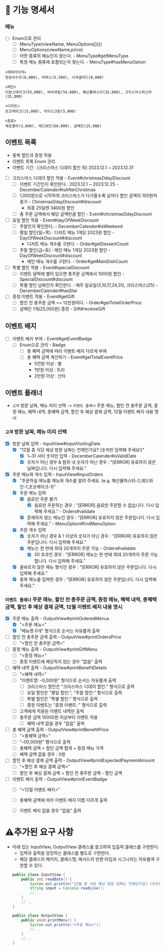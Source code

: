 # 🚀 기능 명세서

### 메뉴
- [ ] Enum으로 관리
  - [ ] MenuType(viewName, MenuOptions[]{})
  - [ ] MenuOptions(viewName,price)
  - [ ] 어떤 종류의 메뉴인지 찾는다. - MenuType#getMenuType
  - [ ] 특정 메뉴 종류에 포함되는지 찾는다. - MenuType#hasMenuOption
```
<애피타이저>
양송이수프(6,000), 타파스(5,500), 시저샐러드(8,000)

<메인>
티본스테이크(55,000), 바비큐립(54,000), 해산물파스타(35,000), 크리스마스파스타(25,000)

<디저트>
초코케이크(15,000), 아이스크림(5,000)

<음료>
제로콜라(3,000), 레드와인(60,000), 샴페인(25,000)
```
## 이벤트 목록
- 중복 할인과 증정 허용
- 이벤트 목록 Enum 관리
- 이벤트 기간 : (크리스마스 디데이 할인 외) 2023.12.1 ~ 2023.12.31
- [ ] 크리스마스 디데이 할인 적용 - Event#christmasDdayDiscount
  - [ ] 이벤트 기간인지 확인한다.: 2023.12.1 ~ 2023.12.25 - DecemberCalender#isAfterChristmas
  - [ ] 1,000원으로 시작하여 크리스마스가 다가올수록 날마다 할인 금액이 100원씩 증가 - ChristmasDdayDiscount#discount
    - 최종 25일엔 3400원 할인
  - [ ] 총 주문 금액에서 해당 금액만큼 할인 - Event#christmasDdayDiscount
- [ ] 요일 할인 적용 - Event#dayOfWeekDiscount
  - [ ] 주말인지 확인한다. - DecemberCalender#isWeekend
  - [ ] 평일 할인(일~목) : 디저트 메뉴 1개당 2023원 할인 - DayOfWeekDiscount#discount
    - 디저트 메뉴 개수를 구한다. - Order#getDessertCount
  - [ ] 주말 할인(금~토) : 메인 메뉴 1개당 2023원 할인 - DayOfWeekDiscount#discount
    - 메인 매뉴 개수를 구한다. - Order#getMainDishCount
- [ ] 특별 할인 적용 - Event#specialDiscount
  - [ ] 이벤트 달력에 별이 있으면 총주문 금액에서 1000원 할인 - SpecialDiscount#discount
  - [ ] 특별 할인 날짜인지 확인한다. : 매주 일요일(3,10,17,24,31), 크리스마스(25) - DecemberCalender#hasStar
- [ ] 증정 이벤트 적용 - Event#getGift
  - [ ] 할인 전 총주문 금액 >= 12만원이다. - Order#getTotalOrderPrice
  - [ ] 샴페인 1개(25,000원) 증정 - Gift#receiveGift
## 이벤트 배지
- [ ] 이벤트 배지 부여 - Event#getEventBadge
  - [ ] Enum으로 관리 - Badge
    - [ ] 총 혜택 금액에 따라 이벤트 배지 다르게 부여
    - [ ] 총 혜택 금액 계산하기 - Event#getTotalEventPrice
        - 5천원 이상 : 별
        - 1만원 이상 : 트리
        - 2만원 이상 : 산타
## 이벤트 플래너
- `고객` 방문 날짜, 메뉴 미리 선택 -> `이벤트 플래너` 주문 메뉴, 할인 전 총주문 금액, 증정 메뉴, 혜택 내역, 총혜택 금액, 할인 후 예상 결제 금액, 12월 이벤트 배지 내용 명시
### `고객` 방문 날짜, 메뉴 미리 선택
- [x] 방문 날짜 입력 - InputView#inputVisitingDate
  - [x] "12월 중 식당 예상 방문 날짜는 언제인가요? (숫자만 입력해 주세요!)"
    - [x] 1~31 사이 숫자만 입력 - DecemberCalender#isValidDate
    - [x] 숫자가 아닌 경우 & 범위 내 숫자가 아닌 경우 :  "[ERROR] 유효하지 않은 날짜입니다. 다시 입력해 주세요."
- [x] 주문 메뉴와 개수 입력 - InputView#inputOrders
  - [x] "주문하실 메뉴를 메뉴와 개수를 알려 주세요. (e.g. 해산물파스타-2,레드와인-1,초코케이크-1)"
  - [x] 주문 메뉴 입력
    - [x] 음료만 주문 불가 
      -[x] 음료만 주문하는 경우 : "[ERROR] 음료만 주문할 수 없습니다. 다시 입력해 주세요." - Orders#validate
    - [x] 존재하지 않는 메뉴인 경우 : "[ERROR] 유효하지 않은 주문입니다. 다시 입력해 주세요." - MenuOption#findMenuOption
  - [x] 주문 개수 입력
    - [x] 숫자가 아닌 경우 & 1 이상의 숫자가 아닌 경우 : "[ERROR] 유효하지 않은 주문입니다. 다시 입력해 주세요."
    - [x] 메뉴는 한 번에 최대 20개까지 주문 가능 - Orders#validate
      - [x] 20 초과인 경우 : "[ERROR] 메뉴는 한 번에 최대 20개까지 주문 가능합니다. 다시 입력해 주세요."
  - [x] 올바르지 않은 메뉴 형식인 경우 : "[ERROR] 유효하지 않은 주문입니다. 다시 입력해 주세요."
  - [x] 중복 메뉴를 입력한 경우 : "[ERROR] 유효하지 않은 주문입니다. 다시 입력해 주세요."
### `이벤트 플래너` 주문 메뉴, 할인 전 총주문 금액, 증정 메뉴, 혜택 내역, 총혜택 금액, 할인 후 예상 결제 금액, 12월 이벤트 배지 내용 명시
- [x] 주문 메뉴 출력 - OutputView#printOrderedMenus
  - [x] "<주문 메뉴>" 
  - [x] "메뉴명 0개" 형식으로 순서는 자유롭게 출력
- [ ] 할인 전 총주문 금액 출력 - OutputView#printOrdersPrice
  - [ ] "<할인 전 총주문 금액>"
- [ ] 증정 메뉴 출력 - OutputView#printGiftMenu
  - [ ] "<증정 메뉴>"
  - [ ] 증정 이벤트에 해당하지 않는 경우 "없음" 출력
- [ ] 혜택 내역 출력 - OutputView#printBenefitDetails
  - [ ] "<혜택 내역>"
  - [ ] "이벤트명: -0,000원" 형식으로 순서는 자유롭게 출력
    - [ ] 크리스마스 할인은 "크리스마스 디데이 할인:" 형식으로 출력
    - [ ] 요일 할인은 "평일 할인:", "주말 할인:" 형식으로 출력
    - [ ] 특별 할인은 "특별 할인:" 형식으로 출력
    - [ ] 증정 이벤트는 "증정 이벤트: " 형식으로 출력
  - [ ] 고객에게 적용된 이벤트 내역만 출력
  - [ ] 총주문 금액 10000원 이상부터 이벤트 적용
    - [ ] 혜택 내역 없을 경우 "없음" 출력
- [ ] 총 혜택 금액 출력 - OutputView#printBenefitPrice
  - [ ] "<총혜택 금액>"
  - [ ] "-00,000원" 형식으로 출력
  - [ ] 총혜택 금액 = 할인 금액 합게 + 증정 메뉴 가격
  - [ ] 혜택 금액 없을 경우 : 0원
- [ ] 할인 후 예상 결제 금액 출력 - OutputView#printExpectedPaymentAmount
  - [ ] "<할인 후 예상 결졔 금액>"
  - [ ] 할인 후 예상 결제 금액 = 할인 전 총주문 금액 - 할인 금액
- [ ] 이벤트 배지 출력 - OutputView#printEventBadge
  - [ ] "<12월 이벤트 배지>"
  - [ ] 총혜택 금액에 따라 이벤트 배지 이름 다르게 출력
  - [ ] 이벤트 배지 없을 경우 "없음" 출력


# ⚠️추가된 요구 사항
- 아래 있는 InputView, OutputView 클래스를 참고하여 입출력 클래스를 구현한다.
  - 입력과 출력을 담당하는 클래스를 별도로 구현한다.
  - 해당 클래스의 패키지, 클래스명, 메서드의 반환 타입과 시그니처는 자유롭게 구현할 수 있다.
  ```java
  public class InputView {
      public int readDate() {
          System.out.println("12월 중 식당 예상 방문 날짜는 언제인가요? (숫자만 입력해 주세요!)");
          String input = Console.readLine();    
          // ...
      }
      // ...
  }
  ```
  ```java
  public class OutputView {
      public void printMenu() {
          System.out.println("<주문 메뉴>");
          // ...
      }
      // ...
  }
  ```